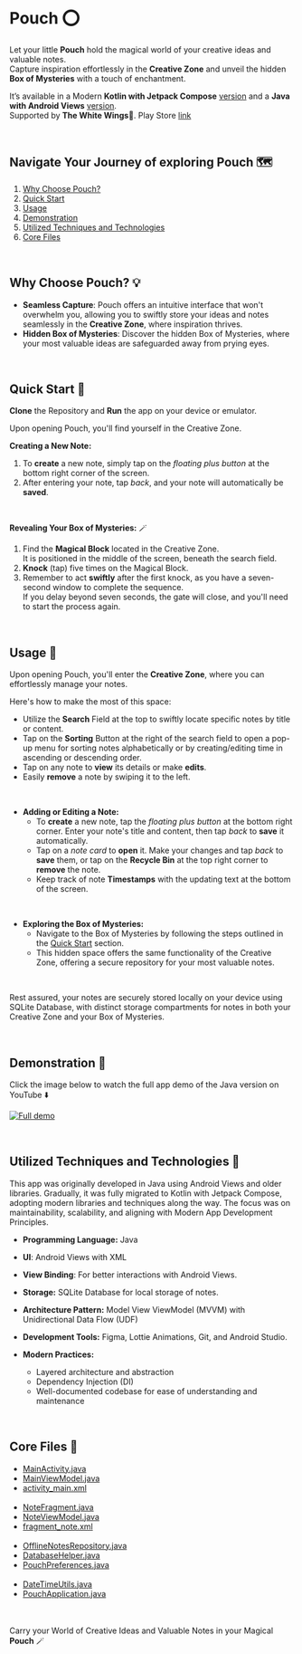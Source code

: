 # Pouch ⭕

Let your little **Pouch** hold the magical world of your creative ideas and valuable notes.<br>
Capture inspiration effortlessly in the **Creative Zone** and unveil the hidden **Box of Mysteries** with a touch of enchantment.

It’s available in a Modern **Kotlin with Jetpack Compose** [version](https://github.com/MoaazAtik/Pouch) and a **Java with Android Views** [version](https://github.com/MoaazAtik/Pouch/tree/java-views-version).<br>
Supported by **The White Wings**🪽. Play Store [link](https://play.google.com/store/apps/dev?id=6456450686494659010)

<br>

## Navigate Your Journey of exploring Pouch 🗺️
 1. [Why Choose Pouch?](#why-choose-pouch-)
 2. [Quick Start](#quick-start-)
 3. [Usage](#usage-)
 4. [Demonstration](#demonstration-)
 5. [Utilized Techniques and Technologies](#utilized-techniques-and-technologies-)
 7. [Core Files](#core-files-)

<br>

## Why Choose Pouch? 💡
 - **Seamless Capture**: Pouch offers an intuitive interface that won't overwhelm you, allowing you to swiftly store your ideas and notes seamlessly in the **Creative Zone**, where inspiration thrives.
 - **Hidden Box of Mysteries**: Discover the hidden Box of Mysteries, where your most valuable ideas are safeguarded away from prying eyes.

<br>

## Quick Start 🚀
**Clone** the Repository and **Run** the app on your device or emulator.

Upon opening Pouch, you'll find yourself in the Creative Zone.

**Creating a New Note:**
 1. To **create** a new note, simply tap on the *floating plus button* at the bottom right corner of the screen.
 2. After entering your note, tap *back*, and your note will automatically be **saved**.

<br>

**Revealing Your Box of Mysteries:** 🪄
 1. Find the **Magical Block** located in the Creative Zone.<br>
It is positioned in the middle of the screen, beneath the search field.
 2. **Knock** (tap) five times on the Magical Block.
 3. Remember to act **swiftly** after the first knock, as you have a seven-second window to complete the sequence.<br>
If you delay beyond seven seconds, the gate will close, and you'll need to start the process again.

<br>

## Usage 📱
Upon opening Pouch, you'll enter the **Creative Zone**, where you can effortlessly manage your notes.

Here's how to make the most of this space:
 - Utilize the **Search** Field at the top to swiftly locate specific notes by title or content.
 - Tap on the **Sorting** Button at the right of the search field to open a pop-up menu for sorting notes alphabetically or by creating/editing time in ascending or descending order.
 - Tap on any note to **view** its details or make **edits**.
 - Easily **remove** a note by swiping it to the left.

<br>

 - **Adding or Editing a Note:**
   - To **create** a new note, tap the *floating plus button* at the bottom right corner. Enter your note's title and content, then tap *back* to **save** it automatically.
   - Tap on a *note card* to **open** it. Make your changes and tap *back* to **save** them, or tap on the **Recycle Bin** at the top right corner to **remove** the note.
   - Keep track of note **Timestamps** with the updating text at the bottom of the screen.
 
<br>

 - **Exploring the Box of Mysteries:**
   - Navigate to the Box of Mysteries by following the steps outlined in the [Quick Start](#quick-start-) section.
   - This hidden space offers the same functionality of the Creative Zone, offering a secure repository for your most valuable notes.

<br>

Rest assured, your notes are securely stored locally on your device using SQLite Database, with distinct storage compartments for notes in both your Creative Zone and your Box of Mysteries.

<br>

## Demonstration 📸
Click the image below to watch the full app demo of the Java version on YouTube ⬇️

[![Full demo](https://img.youtube.com/vi/20ExnZcRBzE/maxresdefault.jpg)](https://youtu.be/TIbixpGNFwU)

<br>


## Utilized Techniques and Technologies 🔧
This app was originally developed in Java using Android Views and older libraries. Gradually, it was fully migrated to Kotlin with Jetpack Compose, adopting modern libraries and techniques along the way.
The focus was on maintainability, scalability, and aligning with Modern App Development Principles.
 - **Programming Language:** Java

 - **UI**: Android Views with XML

 - **View Binding**: For better interactions with Android Views.
 
 - **Storage:** SQLite Database for local storage of notes.

 - **Architecture Pattern:** Model View ViewModel (MVVM) with Unidirectional Data Flow (UDF)

 - **Development Tools:** Figma, Lottie Animations, Git, and Android Studio.

 - **Modern Practices:**
   - Layered architecture and abstraction
   - Dependency Injection (DI)
   - Well-documented codebase for ease of understanding and maintenance

<br>

## Core Files 📁
 - [MainActivity.java](app/src/main/java/com/thewhitewings/pouch/ui/MainActivity.java)
 - [MainViewModel.java](app/src/main/java/com/thewhitewings/pouch/ui/MainViewModel.java)
 - [activity_main.xml](app/src/main/res/layout/activity_main.xml)<br><br>
 - [NoteFragment.java](app/src/main/java/com/thewhitewings/pouch/ui/NoteFragment.java)
 - [NoteViewModel.java](app/src/main/java/com/thewhitewings/pouch/ui/NoteViewModel.java)
 - [fragment_note.xml](app/src/main/res/layout/fragment_note.xml)<br><br>
 - [OfflineNotesRepository.java](app/src/main/java/com/thewhitewings/pouch/data/OfflineNotesRepository.java)
 - [DatabaseHelper.java](app/src/main/java/com/thewhitewings/pouch/data/DatabaseHelper.java)
 - [PouchPreferences.java](app/src/main/java/com/thewhitewings/pouch/data/PouchPreferences.java)<br><br>
 - [DateTimeUtils.java](app/src/main/java/com/thewhitewings/pouch/utils/DateTimeUtils.java)
 - [PouchApplication.java](app/src/main/java/com/thewhitewings/pouch/PouchApplication.java)

<br></br>
Carry your World of Creative Ideas and Valuable Notes in your Magical **Pouch** 🪄
